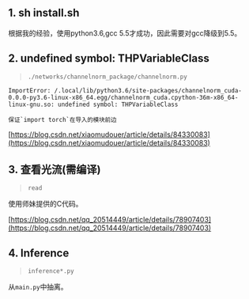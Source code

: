 ## 1. sh install.sh

根据我的经验，使用python3.6,gcc 5.5才成功，因此需要对gcc降级到5.5。


## 2. undefined symbol: THPVariableClass

> `./networks/channelnorm_package/channelnorm.py`

```
ImportError: /.local/lib/python3.6/site-packages/channelnorm_cuda-0.0.0-py3.6-linux-x86_64.egg/channelnorm_cuda.cpython-36m-x86_64-linux-gnu.so: undefined symbol: THPVariableClass
```

```
保证`import torch`在导入的模块前边
```

[https://blog.csdn.net/xiaomudouer/article/details/84330083](https://blog.csdn.net/xiaomudouer/article/details/84330083)


## 3. 查看光流(需编译)

> `read`

使用师妹提供的C代码。

[https://blog.csdn.net/qq_20514449/article/details/78907403](https://blog.csdn.net/qq_20514449/article/details/78907403)


## 4. Inference

> `inference*.py`

从`main.py`中抽离。

